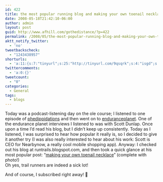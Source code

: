 ```yaml
---
id: 422
title: the most popular running blog and making your own toenail necklace
date: 2008-05-18T21:42:10-06:00
author: admin
layout: post
guid: http://www.afhill.com/gothedistance/?p=422
permalink: /2008/05/the-most-popular-running-blog-and-making-your-own-toenail-necklace/
aktt_notify_twitter:
  - 'no'
tweetbackscheck:
  - "1243438957"
shorturls:
  - 'a:11:{s:7:"tinyurl";s:25:"http://tinyurl.com/9qsqrk";s:4:"isgd";s:17:"http://is.gd/fFnR";s:5:"bitly";s:18:"http://bit.ly/qOdX";s:5:"snipr";s:22:"http://snipr.com/9xi3j";s:5:"snurl";s:22:"http://snurl.com/9xi3j";s:7:"snipurl";s:24:"http://snipurl.com/9xi3j";s:4:"trim";s:17:"http://tr.im/5mxs";s:5:"adjix";s:207:"(10 Jan 2008 temporary restriction: API requires valid partnerID or partnerEmail key in request. Contact us if this affects you.) Invalid Adjix request. API documentation @ http://web.adjix.com/AdjixAPI.html";s:4:"advu";s:203:"(10 Jan 2008 temporary restriction: API requires valid partnerID or partnerEmail key in request. Contact us if this affects you.) Invalid Adjix request. API documentation @ http://web.ad.vu/AdjixAPI.html";s:4:"zima";s:19:"http://zi.ma/92c6fd";s:9:"permalink";s:111:"http://www.afhill.com/gothedistance/2008/05/the-most-popular-running-blog-and-making-your-own-toenail-necklace/";}'
twittercomments:
  - 'a:0:{}'
tweetcount:
  - "0"
categories:
  - General
tags:
  - blogs
---
```

Today was a podcast-listening day on the ole course; I listened to one episode of [phedippidations](http://phedippidations.steverunner.com/) and then went on to [enduranceplanet](http://enduranceplanet.com/). One of the endurance planet interviews I listened to was with Scott Dunlap. Once upon a time I&#8217;d read his blog, but I didn&#8217;t keep up consistently. Today as I listened, I was surprised to hear how popular it really is, so I decided to give it another try (I was also really interested to hear about his work: Scott is CEO for Nearbynow, a really cool mobile shopping app). Anyway: I checked out his blog at runtrails.blogspot.com, and then took a quick glance at his most popular post: &#8220;[making your own toenail necklace](http://runtrails.blogspot.com/2007/03/making-your-own-toenail-necklace.html)&#8221; (complete with photo!)  
Oh yes, trail runners are indeed a sick lot! 

And of course, I subscribed right away! 🙂